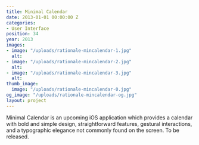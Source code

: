```yaml
---
title: Minimal Calendar
date: 2013-01-01 00:00:00 Z
categories:
- User Interface
position: 34
year: 2013
images:
- image: "/uploads/rationale-mincalendar-1.jpg"
  alt: 
- image: "/uploads/rationale-mincalendar-2.jpg"
  alt: 
- image: "/uploads/rationale-mincalendar-3.jpg"
  alt: 
thumb_image:
  image: "/uploads/rationale-mincalendar-0.jpg"
og_image: "/uploads/rationale-mincalendar-og.jpg"
layout: project
---
```


Minimal Calendar is an upcoming iOS application which provides a calendar with bold and simple design, straightforward features, gestural interactions, and a typographic elegance not commonly found on the screen. To be released.